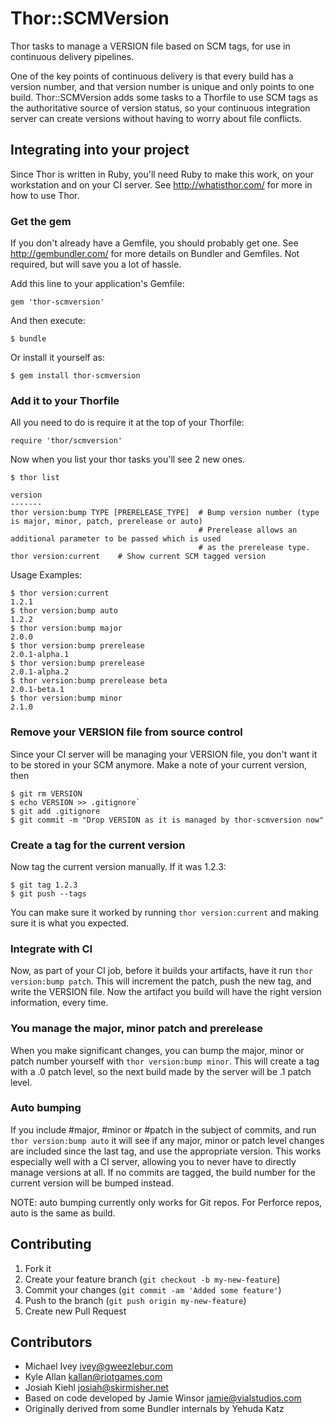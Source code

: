 # Thor::SCMVersion

Thor tasks to manage a VERSION file based on SCM tags, for use in
continuous delivery pipelines.

One of the key points of continuous delivery is that every build has a
version number, and that version number is unique and only points to
one build. Thor::SCMVersion adds some tasks to a Thorfile to use SCM
tags as the authoritative source of version status, so your continuous
integration server can create versions without having to worry about
file conflicts.

## Integrating into your project

Since Thor is written in Ruby, you'll need Ruby to make this work, on
your workstation and on your CI server. See <http://whatisthor.com/> for
more in how to use Thor.

### Get the gem

If you don't already have a Gemfile, you should probably get one. See
<http://gembundler.com/> for more details on Bundler and Gemfiles. Not
required, but will save you a lot of hassle.

Add this line to your application's Gemfile:

    gem 'thor-scmversion'

And then execute:

    $ bundle

Or install it yourself as:

    $ gem install thor-scmversion

### Add it to your Thorfile

All you need to do is require it at the top of your Thorfile:

    require 'thor/scmversion'

Now when you list your thor tasks you'll see 2 new ones.

    $ thor list
    
    version
    -------
    thor version:bump TYPE [PRERELEASE_TYPE]  # Bump version number (type is major, minor, patch, prerelease or auto)
                                              # Prerelease allows an additional parameter to be passed which is used 
                                              # as the prerelease type.
    thor version:current    # Show current SCM tagged version

Usage Examples:

    $ thor version:current
    1.2.1
    $ thor version:bump auto
    1.2.2
    $ thor version:bump major
    2.0.0
    $ thor version:bump prerelease
    2.0.1-alpha.1
    $ thor version:bump prerelease
    2.0.1-alpha.2
    $ thor version:bump prerelease beta
    2.0.1-beta.1
    $ thor version:bump minor
    2.1.0

### Remove your VERSION file from source control

Since your CI server will be managing your VERSION file, you don't
want it to be stored in your SCM anymore. Make a note of your current
version, then

    $ git rm VERSION
    $ echo VERSION >> .gitignore`
    $ git add .gitignore
    $ git commit -m "Drop VERSION as it is managed by thor-scmversion now"

### Create a tag for the current version

Now tag the current version manually. If it was 1.2.3:

    $ git tag 1.2.3
    $ git push --tags

You can make sure it worked by running `thor version:current` and
making sure it is what you expected.

### Integrate with CI

Now, as part of your CI job, before it builds your artifacts, have it
run `thor version:bump patch`. This will increment the patch, push the
new tag, and write the VERSION file. Now the artifact you build will
have the right version information, every time.

### You manage the major, minor patch and prerelease

When you make significant changes, you can bump the major, minor or patch
number yourself with `thor version:bump minor`. This will create a tag
with a .0 patch level, so the next build made by the server will be
.1 patch level.

### Auto bumping

If you include #major, #minor or #patch in the subject of commits, and run
`thor version:bump auto` it will see if any major, minor or patch level changes
are included since the last tag, and use the appropriate version. This works
especially well with a CI server, allowing you to never have to directly
manage versions at all. If no commits are tagged, the build number for the
current version will be bumped instead.

NOTE: auto bumping currently only works for Git repos. For Perforce repos,
auto is the same as build.


## Contributing

1. Fork it
2. Create your feature branch (`git checkout -b my-new-feature`)
3. Commit your changes (`git commit -am 'Added some feature'`)
4. Push to the branch (`git push origin my-new-feature`)
5. Create new Pull Request

## Contributors

* Michael Ivey <ivey@gweezlebur.com>
* Kyle Allan <kallan@riotgames.com>
* Josiah Kiehl <josiah@skirmisher.net>
* Based on code developed by Jamie Winsor <jamie@vialstudios.com>
* Originally derived from some Bundler internals by Yehuda Katz
